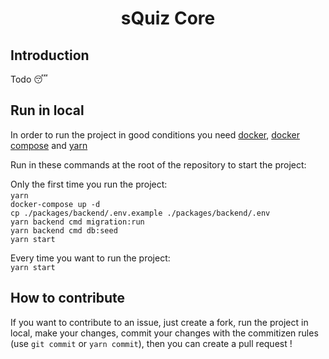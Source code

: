 # <div align="center"><p>sQuiz Core</p></div>

## Introduction

Todo 😴

## Run in local

In order to run the project in good conditions you need [docker](https://docs.docker.com/get-docker/), [docker compose](https://docs.docker.com/compose/install/) and [yarn](https://classic.yarnpkg.com/fr/)

Run in these commands at the root of the repository to start the project:

Only the first time you run the project:  
`yarn`   
`docker-compose up -d`  
`cp ./packages/backend/.env.example ./packages/backend/.env`  
`yarn backend cmd migration:run`  
`yarn backend cmd db:seed`  
`yarn start`

Every time you want to run the project:  
`yarn start`

## How to contribute

If you want to contribute to an issue, just create a fork, run the project in local, make your changes, commit your changes with the commitizen rules (use `git commit` or `yarn commit`), then you can create a pull request !
